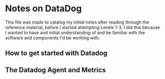 # Notes on DataDog

This file was made to catalog my initial notes after reading through the reference material, before I started attempting Levels 1-3. I did this because I wanted to have and initial understanding of and be familiar with the software and components I'd be working with. 

## How to get started with Datadog



## The Datadog Agent and Metrics
